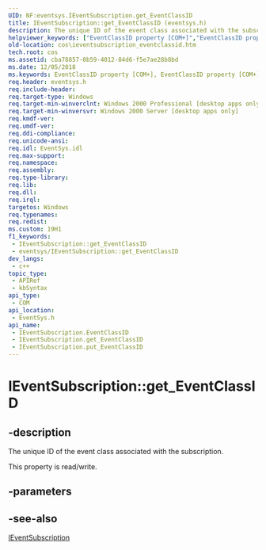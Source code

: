 ```yaml
---
UID: NF:eventsys.IEventSubscription.get_EventClassID
title: IEventSubscription::get_EventClassID (eventsys.h)
description: The unique ID of the event class associated with the subscription.
helpviewer_keywords: ["EventClassID property [COM+]","EventClassID property [COM+]","IEventSubscription interface","IEventSubscription interface [COM+]","EventClassID property","IEventSubscription.EventClassID","IEventSubscription.get_EventClassID","IEventSubscription::EventClassID","IEventSubscription::get_EventClassID","IEventSubscription::put_EventClassID","cos.ieventsubscription_eventclassid","eventsys/IEventSubscription::EventClassID","eventsys/IEventSubscription::get_EventClassID","eventsys/IEventSubscription::put_EventClassID","get_EventClassID"]
old-location: cos\ieventsubscription_eventclassid.htm
tech.root: cos
ms.assetid: cba78857-0b59-4012-84d6-f5e7ae28b8bd
ms.date: 12/05/2018
ms.keywords: EventClassID property [COM+], EventClassID property [COM+],IEventSubscription interface, IEventSubscription interface [COM+],EventClassID property, IEventSubscription.EventClassID, IEventSubscription.get_EventClassID, IEventSubscription::EventClassID, IEventSubscription::get_EventClassID, IEventSubscription::put_EventClassID, cos.ieventsubscription_eventclassid, eventsys/IEventSubscription::EventClassID, eventsys/IEventSubscription::get_EventClassID, eventsys/IEventSubscription::put_EventClassID, get_EventClassID
req.header: eventsys.h
req.include-header: 
req.target-type: Windows
req.target-min-winverclnt: Windows 2000 Professional [desktop apps only]
req.target-min-winversvr: Windows 2000 Server [desktop apps only]
req.kmdf-ver: 
req.umdf-ver: 
req.ddi-compliance: 
req.unicode-ansi: 
req.idl: EventSys.idl
req.max-support: 
req.namespace: 
req.assembly: 
req.type-library: 
req.lib: 
req.dll: 
req.irql: 
targetos: Windows
req.typenames: 
req.redist: 
ms.custom: 19H1
f1_keywords:
 - IEventSubscription::get_EventClassID
 - eventsys/IEventSubscription::get_EventClassID
dev_langs:
 - c++
topic_type:
 - APIRef
 - kbSyntax
api_type:
 - COM
api_location:
 - EventSys.h
api_name:
 - IEventSubscription.EventClassID
 - IEventSubscription.get_EventClassID
 - IEventSubscription.put_EventClassID
---
```


# IEventSubscription::get_EventClassID


## -description

The unique ID of the event class associated with the subscription.

This property is read/write.

## -parameters

## -see-also

<a href="https://docs.microsoft.com/windows/desktop/api/eventsys/nn-eventsys-ieventsubscription">IEventSubscription</a>

